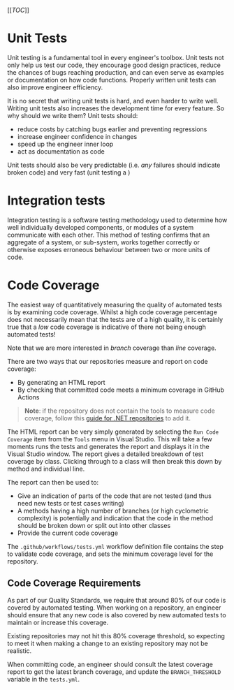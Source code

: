 
[[_TOC_]]

# Unit Tests

Unit testing is a fundamental tool in every engineer's toolbox. Unit tests not only help us test our code, they encourage good design practices, reduce the chances of bugs reaching production, and can even serve as examples or documentation on how code functions. Properly written unit tests can also improve engineer efficiency.

It is no secret that writing unit tests is hard, and even harder to write well. Writing unit tests also increases the development time for every feature. So why should we write them? Unit tests should:

- reduce costs by catching bugs earlier and preventing regressions
- increase engineer confidence in changes
- speed up the engineer inner loop
- act as documentation as code

Unit tests should also be very predictable (i.e. _any_ failures should indicate broken code) and very fast (unit testing a )

# Integration tests

Integration testing is a software testing methodology used to determine how well individually developed components, or modules of a system communicate with each other. This method of testing confirms that an aggregate of a system, or sub-system, works together correctly or otherwise exposes erroneous behaviour between two or more units of code.

# Code Coverage

The easiest way of quantitatively measuring the quality of automated tests is by examining code coverage. Whilst a high code coverage percentage does not necessarily mean that the tests are of a high quality, it is certainly true that a _low_ code coverage is indicative of there not being enough automated tests!

Note that we are more interested in _branch_ coverage than _line_ coverage.

There are two ways that our repositories measure and report on code coverage:

- By generating an HTML report
- By checking that committed code meets a minimum coverage in GitHub Actions

> **Note**: if the repository does not contain the tools to measure code coverage, follow this [guide for .NET repositories](https://github.com/amdigital-co-uk/quartex-ci/blob/main/docs/code-coverage.md) to add it.

The HTML report can be very simply generated by selecting the `Run Code Coverage` item from the `Tools` menu in Visual Studio. This will take a few moments runs the tests and generates the report and displays it in the Visual Studio window. The report gives a detailed breakdown of test coverage by class. Clicking through to a class will then break this down by method and individual line.

The report can then be used to:

- Give an indication of parts of the code that are not tested (and thus need new tests or test cases writing)
- A methods having a high number of branches (or high cyclometric complexity) is potentially and indication that the code in the method should be broken down or split out into other classes
- Provide the current code coverage 

The `.github/workflows/tests.yml` workflow definition file contains the step to validate code coverage, and sets the minimum coverage level for the repository.

## Code Coverage Requirements

As part of our Quality Standards, we require that around 80% of our code is covered by automated testing. When working on a repository, an engineer should ensure that any new code is also covered by new automated tests to maintain or increase this coverage.

Existing repositories may not hit this 80% coverage threshold, so expecting to meet it when making a change to an existing repository may not be realistic.

When committing code, an engineer should consult the latest coverage report to get the latest branch coverage, and update the `BRANCH_THRESHOLD` variable in the `tests.yml`.
